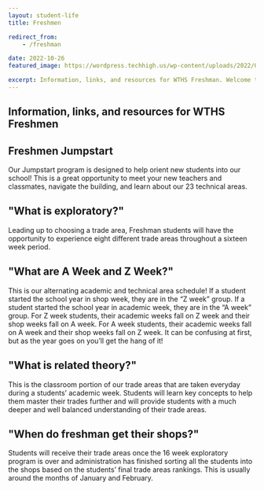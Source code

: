 ```yaml
---
layout: student-life
title: Freshmen

redirect_from:
    - /freshman

date: 2022-10-26
featured_image: https://wordpress.techhigh.us/wp-content/uploads/2022/04/melissa-askew-tSlvoSZK77c-unsplash-1.jpg

excerpt: Information, links, and resources for WTHS Freshman. Welcome to Worcester Tech!
---
```

## Information, links, and resources for WTHS Freshmen


## Freshmen Jumpstart

Our Jumpstart program is designed to help orient new students into our school! This is a great opportunity to meet your new teachers and classmates, navigate the building, and learn about our 23 technical areas.


## "What is exploratory?"
Leading up to choosing a trade area, Freshman students will have the opportunity to experience eight different trade areas throughout a sixteen week period. 

## "What are A Week and Z Week?"
This is our alternating academic and technical area schedule! If a student started the school year in shop week, they are in the “Z week” group. If a student started the school year in academic week, they are in the “A week” group. For Z week students, their academic weeks fall on Z week and their shop weeks fall on A week. For A week students, their academic weeks fall on A week and their shop weeks fall on Z week. It can be confusing at first, but as the year goes on you’ll get the hang of it!

## "What is related theory?"
This is the classroom portion of our trade areas that are taken everyday during a students’ academic week. Students will learn key concepts to help them master their trades further and will provide students with a much deeper and well balanced understanding of their trade areas. 

## "When do freshman get their shops?"
Students will receive their trade areas once the 16 week exploratory program is over and administration has finished sorting all the students into the shops based on the students’ final trade areas rankings. This is usually around the months of January and February.